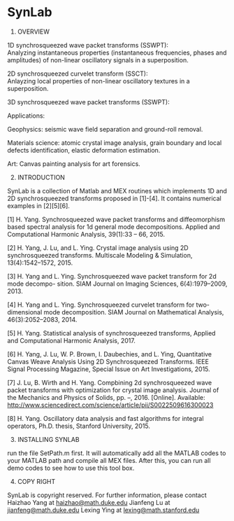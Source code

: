# SynLab
 
1. OVERVIEW

1D synchrosqueezed wave packet transforms (SSWPT):    
Analyzing instantaneous properties (instantaneous frequencies, phases and amplitudes) of non-linear oscillatory signals in a superposition. 

2D synchrosqueezed curvelet transform (SSCT):     
Anlayzing local properties of non-linear oscillatory textures in a superposition. 

3D synchrosqueezed wave packet transforms (SSWPT):  

Applications:    

Geophysics:  seismic wave field separation and ground-roll removal.    

Materials science:  atomic crystal image analysis, grain boundary and local defects identification, elastic deformation estimation.    

Art:  Canvas painting analysis for art forensics.

2. INTRODUCTION

SynLab is a collection of Matlab and MEX routines which implements 1D and 2D synchrosqueezed transforms proposed in [1]-[4]. It contains numerical examples in [2][5][6].

[1] H. Yang. Synchrosqueezed wave packet transforms and diffeomorphism based spectral analysis for 1d general mode decompositions. Applied and Computational Harmonic Analysis, 39(1):33 – 66, 2015.

[2] H. Yang, J. Lu, and L. Ying. Crystal image analysis using 2D synchrosqueezed transforms. Multiscale Modeling & Simulation, 13(4):1542–1572, 2015.

[3] H. Yang and L. Ying. Synchrosqueezed wave packet transform for 2d mode decompo- sition. SIAM Journal on Imaging Sciences, 6(4):1979–2009, 2013.

[4] H. Yang and L. Ying. Synchrosqueezed curvelet transform for two-dimensional mode decomposition. SIAM Journal on Mathematical Analysis, 46(3):2052–2083, 2014.

[5] H. Yang.  Statistical analysis of synchrosqueezed transforms, Applied and Computational Harmonic Analysis, 2017. 

[6] H. Yang, J. Lu, W. P. Brown, I. Daubechies, and L. Ying, Quantitative Canvas Weave Analysis Using 2D Synchrosqueezed Transforms. IEEE Signal Processing Magazine, Special Issue on Art Investigations, 2015. 

[7] J. Lu, B. Wirth and H. Yang. Compbining 2d synchrosqueezed wave packet transforms with optimization for crystal image analysis. Journal of the Mechanics and Physics of Solids, pp. –, 2016. [Online]. Available: http://www.sciencedirect.com/science/article/pii/S0022509616300023

[8] H. Yang. Oscillatory data analysis and fast algorithms for integral operators, Ph.D. thesis, Stanford University, 2015.

3. INSTALLING SYNLAB

run the file SetPath.m first. It will automatically add all the MATLAB codes to your MATLAB path and compile all MEX files. After this, you can run all demo codes to see how to use this tool box.

4. COPY RIGHT

SynLab is copyright reserved. For further information, please contact 
Haizhao Yang at haizhao@math.duke.edu
Jianfeng Lu at jianfeng@math.duke.edu
Lexing Ying at lexing@math.stanford.edu